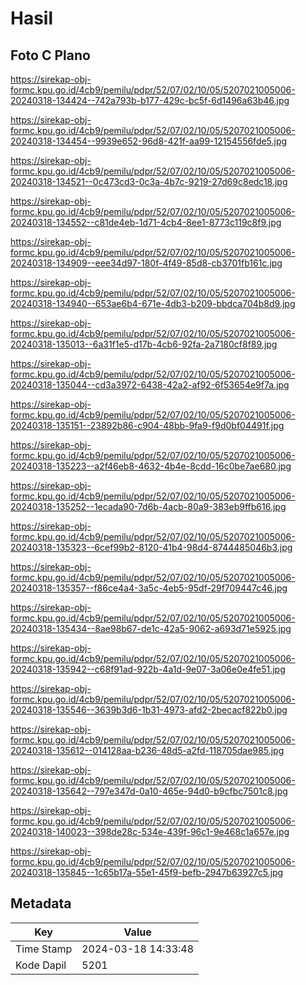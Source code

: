 # Hasil

## Foto C Plano

https://sirekap-obj-formc.kpu.go.id/4cb9/pemilu/pdpr/52/07/02/10/05/5207021005006-20240318-134424--742a793b-b177-429c-bc5f-6d1496a63b46.jpg

https://sirekap-obj-formc.kpu.go.id/4cb9/pemilu/pdpr/52/07/02/10/05/5207021005006-20240318-134454--9939e652-96d8-421f-aa99-12154556fde5.jpg

https://sirekap-obj-formc.kpu.go.id/4cb9/pemilu/pdpr/52/07/02/10/05/5207021005006-20240318-134521--0c473cd3-0c3a-4b7c-9219-27d69c8edc18.jpg

https://sirekap-obj-formc.kpu.go.id/4cb9/pemilu/pdpr/52/07/02/10/05/5207021005006-20240318-134552--c81de4eb-1d71-4cb4-8ee1-8773c119c8f9.jpg

https://sirekap-obj-formc.kpu.go.id/4cb9/pemilu/pdpr/52/07/02/10/05/5207021005006-20240318-134909--eee34d97-180f-4f49-85d8-cb3701fb161c.jpg

https://sirekap-obj-formc.kpu.go.id/4cb9/pemilu/pdpr/52/07/02/10/05/5207021005006-20240318-134940--653ae6b4-671e-4db3-b209-bbdca704b8d9.jpg

https://sirekap-obj-formc.kpu.go.id/4cb9/pemilu/pdpr/52/07/02/10/05/5207021005006-20240318-135013--6a31f1e5-d17b-4cb6-92fa-2a7180cf8f89.jpg

https://sirekap-obj-formc.kpu.go.id/4cb9/pemilu/pdpr/52/07/02/10/05/5207021005006-20240318-135044--cd3a3972-6438-42a2-af92-6f53654e9f7a.jpg

https://sirekap-obj-formc.kpu.go.id/4cb9/pemilu/pdpr/52/07/02/10/05/5207021005006-20240318-135151--23892b86-c904-48bb-9fa9-f9d0bf04491f.jpg

https://sirekap-obj-formc.kpu.go.id/4cb9/pemilu/pdpr/52/07/02/10/05/5207021005006-20240318-135223--a2f46eb8-4632-4b4e-8cdd-16c0be7ae680.jpg

https://sirekap-obj-formc.kpu.go.id/4cb9/pemilu/pdpr/52/07/02/10/05/5207021005006-20240318-135252--1ecada90-7d6b-4acb-80a9-383eb9ffb616.jpg

https://sirekap-obj-formc.kpu.go.id/4cb9/pemilu/pdpr/52/07/02/10/05/5207021005006-20240318-135323--6cef99b2-8120-41b4-98d4-8744485046b3.jpg

https://sirekap-obj-formc.kpu.go.id/4cb9/pemilu/pdpr/52/07/02/10/05/5207021005006-20240318-135357--f86ce4a4-3a5c-4eb5-95df-29f709447c46.jpg

https://sirekap-obj-formc.kpu.go.id/4cb9/pemilu/pdpr/52/07/02/10/05/5207021005006-20240318-135434--8ae98b67-de1c-42a5-9062-a693d71e5925.jpg

https://sirekap-obj-formc.kpu.go.id/4cb9/pemilu/pdpr/52/07/02/10/05/5207021005006-20240318-135942--c68f91ad-922b-4a1d-9e07-3a06e0e4fe51.jpg

https://sirekap-obj-formc.kpu.go.id/4cb9/pemilu/pdpr/52/07/02/10/05/5207021005006-20240318-135546--3639b3d6-1b31-4973-afd2-2becacf822b0.jpg

https://sirekap-obj-formc.kpu.go.id/4cb9/pemilu/pdpr/52/07/02/10/05/5207021005006-20240318-135612--014128aa-b236-48d5-a2fd-118705dae985.jpg

https://sirekap-obj-formc.kpu.go.id/4cb9/pemilu/pdpr/52/07/02/10/05/5207021005006-20240318-135642--797e347d-0a10-465e-94d0-b9cfbc7501c8.jpg

https://sirekap-obj-formc.kpu.go.id/4cb9/pemilu/pdpr/52/07/02/10/05/5207021005006-20240318-140023--398de28c-534e-439f-96c1-9e468c1a657e.jpg

https://sirekap-obj-formc.kpu.go.id/4cb9/pemilu/pdpr/52/07/02/10/05/5207021005006-20240318-135845--1c65b17a-55e1-45f9-befb-2947b63927c5.jpg


## Metadata

| Key        | Value               |
| ---------- | ------------------- |
| Time Stamp | 2024-03-18 14:33:48 |
| Kode Dapil | 5201                |



